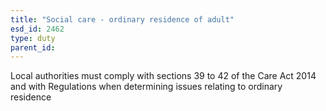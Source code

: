 ```yaml
---
title: "Social care - ordinary residence of adult"
esd_id: 2462
type: duty
parent_id:  
---
```


Local authorities must comply with sections 39 to 42 of the Care Act 2014 and with Regulations when determining issues relating to ordinary residence

